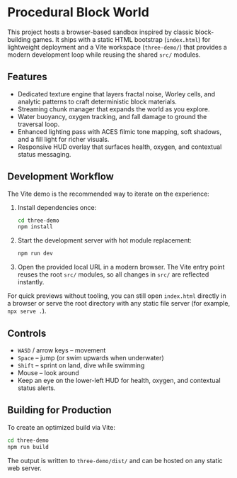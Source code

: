 # Procedural Block World

This project hosts a browser-based sandbox inspired by classic block-building games. It ships with a static HTML bootstrap (`index.html`) for lightweight deployment and a Vite workspace (`three-demo/`) that provides a modern development loop while reusing the shared `src/` modules.

## Features
- Dedicated texture engine that layers fractal noise, Worley cells, and analytic patterns to craft deterministic block materials.
- Streaming chunk manager that expands the world as you explore.
- Water buoyancy, oxygen tracking, and fall damage to ground the traversal loop.
- Enhanced lighting pass with ACES filmic tone mapping, soft shadows, and a fill light for richer visuals.
- Responsive HUD overlay that surfaces health, oxygen, and contextual status messaging.

## Development Workflow
The Vite demo is the recommended way to iterate on the experience:

1. Install dependencies once:
   ```bash
   cd three-demo
   npm install
   ```
2. Start the development server with hot module replacement:
   ```bash
   npm run dev
   ```
3. Open the provided local URL in a modern browser. The Vite entry point reuses the root `src/` modules, so all changes in `src/` are reflected instantly.

For quick previews without tooling, you can still open `index.html` directly in a browser or serve the root directory with any static file server (for example, `npx serve .`).

## Controls
- `WASD` / arrow keys – movement
- `Space` – jump (or swim upwards when underwater)
- `Shift` – sprint on land, dive while swimming
- Mouse – look around
- Keep an eye on the lower-left HUD for health, oxygen, and contextual status alerts.

## Building for Production
To create an optimized build via Vite:

```bash
cd three-demo
npm run build
```

The output is written to `three-demo/dist/` and can be hosted on any static web server.
